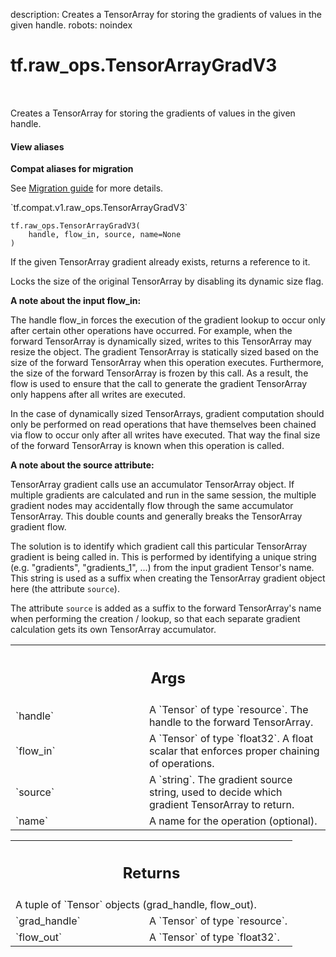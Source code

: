 description: Creates a TensorArray for storing the gradients of values in the given handle.
robots: noindex

# tf.raw_ops.TensorArrayGradV3

<!-- Insert buttons and diff -->

<table class="tfo-notebook-buttons tfo-api nocontent" align="left">

</table>



Creates a TensorArray for storing the gradients of values in the given handle.

<section class="expandable">
  <h4 class="showalways">View aliases</h4>
  <p>
<b>Compat aliases for migration</b>
<p>See
<a href="https://www.tensorflow.org/guide/migrate">Migration guide</a> for
more details.</p>
<p>`tf.compat.v1.raw_ops.TensorArrayGradV3`</p>
</p>
</section>

<pre class="devsite-click-to-copy prettyprint lang-py tfo-signature-link">
<code>tf.raw_ops.TensorArrayGradV3(
    handle, flow_in, source, name=None
)
</code></pre>



<!-- Placeholder for "Used in" -->

If the given TensorArray gradient already exists, returns a reference to it.

Locks the size of the original TensorArray by disabling its dynamic size flag.

**A note about the input flow_in:**

The handle flow_in forces the execution of the gradient lookup to occur
only after certain other operations have occurred.  For example, when
the forward TensorArray is dynamically sized, writes to this TensorArray
may resize the object.  The gradient TensorArray is statically sized based
on the size of the forward TensorArray when this operation executes.
Furthermore, the size of the forward TensorArray is frozen by this call.
As a result, the flow is used to ensure that the call to generate the gradient
TensorArray only happens after all writes are executed.

In the case of dynamically sized TensorArrays, gradient computation should
only be performed on read operations that have themselves been chained via
flow to occur only after all writes have executed. That way the final size
of the forward TensorArray is known when this operation is called.

**A note about the source attribute:**

TensorArray gradient calls use an accumulator TensorArray object.  If
multiple gradients are calculated and run in the same session, the multiple
gradient nodes may accidentally flow through the same accumulator TensorArray.
This double counts and generally breaks the TensorArray gradient flow.

The solution is to identify which gradient call this particular
TensorArray gradient is being called in.  This is performed by identifying
a unique string (e.g. "gradients", "gradients_1", ...) from the input
gradient Tensor's name.  This string is used as a suffix when creating
the TensorArray gradient object here (the attribute `source`).

The attribute `source` is added as a suffix to the forward TensorArray's
name when performing the creation / lookup, so that each separate gradient
calculation gets its own TensorArray accumulator.

<!-- Tabular view -->
 <table class="responsive fixed orange">
<colgroup><col width="214px"><col></colgroup>
<tr><th colspan="2"><h2 class="add-link">Args</h2></th></tr>

<tr>
<td>
`handle`
</td>
<td>
A `Tensor` of type `resource`.
The handle to the forward TensorArray.
</td>
</tr><tr>
<td>
`flow_in`
</td>
<td>
A `Tensor` of type `float32`.
A float scalar that enforces proper chaining of operations.
</td>
</tr><tr>
<td>
`source`
</td>
<td>
A `string`.
The gradient source string, used to decide which gradient TensorArray
to return.
</td>
</tr><tr>
<td>
`name`
</td>
<td>
A name for the operation (optional).
</td>
</tr>
</table>



<!-- Tabular view -->
 <table class="responsive fixed orange">
<colgroup><col width="214px"><col></colgroup>
<tr><th colspan="2"><h2 class="add-link">Returns</h2></th></tr>
<tr class="alt">
<td colspan="2">
A tuple of `Tensor` objects (grad_handle, flow_out).
</td>
</tr>
<tr>
<td>
`grad_handle`
</td>
<td>
A `Tensor` of type `resource`.
</td>
</tr><tr>
<td>
`flow_out`
</td>
<td>
A `Tensor` of type `float32`.
</td>
</tr>
</table>

